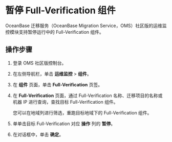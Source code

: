 # 暂停 Full-Verification 组件

OceanBase 迁移服务（OceanBase Migration Service，OMS）社区版的运维监控模块支持暂停运行中的 Full-Verification 组件。

## 操作步骤

1. 登录 OMS 社区版控制台。

2. 在左侧导航栏，单击 **运维监控** \> **组件**。

3. 在 **组件** 页面，单击 **Full-Verification** 页签。

4. 在 **Full-Verification** 页面，通过 Full-Verification 名称、迁移项目的名称或机器 IP 进行查询，查找目标 Full-Verification 组件。

   您可以在地域列进行筛选，重跑目标地域下的 Full-Verification 组件。

5. 单单击目标 Full-Verification 对应 **操作** 列的 **暂停**。

6. 在对话框中，单击 **确定**。
